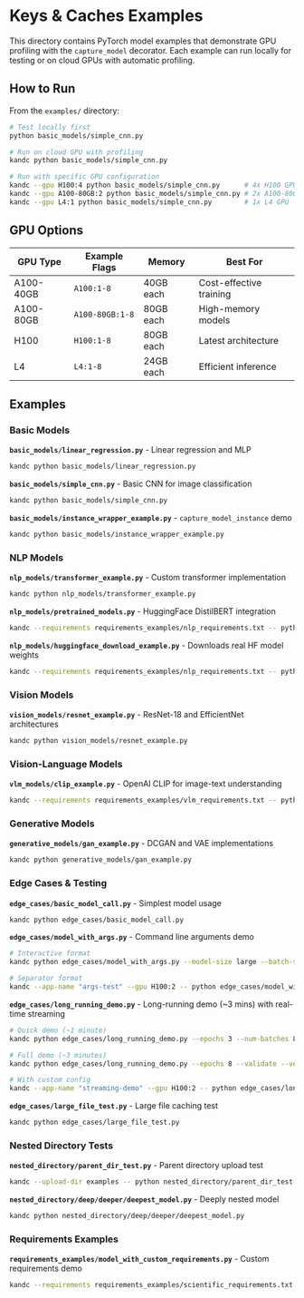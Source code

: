 # Keys & Caches Examples

This directory contains PyTorch model examples that demonstrate GPU profiling with the `capture_model` decorator. Each example can run locally for testing or on cloud GPUs with automatic profiling.

## How to Run

From the `examples/` directory:

```bash
# Test locally first
python basic_models/simple_cnn.py

# Run on cloud GPU with profiling
kandc python basic_models/simple_cnn.py

# Run with specific GPU configuration
kandc --gpu H100:4 python basic_models/simple_cnn.py      # 4x H100 GPUs
kandc --gpu A100-80GB:2 python basic_models/simple_cnn.py # 2x A100-80GB GPUs
kandc --gpu L4:1 python basic_models/simple_cnn.py        # 1x L4 GPU
```

## GPU Options

| GPU Type  | Example Flags   | Memory    | Best For                |
| --------- | --------------- | --------- | ----------------------- |
| A100-40GB | `A100:1-8`      | 40GB each | Cost-effective training |
| A100-80GB | `A100-80GB:1-8` | 80GB each | High-memory models      |
| H100      | `H100:1-8`      | 80GB each | Latest architecture     |
| L4        | `L4:1-8`        | 24GB each | Efficient inference     |

## Examples

### Basic Models
**`basic_models/linear_regression.py`** - Linear regression and MLP
```bash
kandc python basic_models/linear_regression.py
```

**`basic_models/simple_cnn.py`** - Basic CNN for image classification
```bash
kandc python basic_models/simple_cnn.py
```

**`basic_models/instance_wrapper_example.py`** - `capture_model_instance` demo
```bash
kandc python basic_models/instance_wrapper_example.py
```

### NLP Models
**`nlp_models/transformer_example.py`** - Custom transformer implementation
```bash
kandc python nlp_models/transformer_example.py
```

**`nlp_models/pretrained_models.py`** - HuggingFace DistilBERT integration
```bash
kandc --requirements requirements_examples/nlp_requirements.txt -- python nlp_models/pretrained_models.py
```

**`nlp_models/huggingface_download_example.py`** - Downloads real HF model weights
```bash
kandc --requirements requirements_examples/nlp_requirements.txt -- python nlp_models/huggingface_download_example.py
```

### Vision Models
**`vision_models/resnet_example.py`** - ResNet-18 and EfficientNet architectures
```bash
kandc python vision_models/resnet_example.py
```

### Vision-Language Models
**`vlm_models/clip_example.py`** - OpenAI CLIP for image-text understanding
```bash
kandc --requirements requirements_examples/vlm_requirements.txt -- python vlm_models/clip_example.py
```

### Generative Models
**`generative_models/gan_example.py`** - DCGAN and VAE implementations
```bash
kandc python generative_models/gan_example.py
```

### Edge Cases & Testing
**`edge_cases/basic_model_call.py`** - Simplest model usage
```bash
kandc python edge_cases/basic_model_call.py
```

**`edge_cases/model_with_args.py`** - Command line arguments demo
```bash
# Interactive format
kandc python edge_cases/model_with_args.py --model-size large --batch-size 16

# Separator format
kandc --app-name "args-test" --gpu H100:2 -- python edge_cases/model_with_args.py --model-size large --batch-size 16
```

**`edge_cases/long_running_demo.py`** - Long-running demo (~3 mins) with real-time streaming
```bash
# Quick demo (~1 minute)
kandc python edge_cases/long_running_demo.py --epochs 3 --num-batches 8

# Full demo (~3 minutes)
kandc python edge_cases/long_running_demo.py --epochs 8 --validate --verbose

# With custom config
kandc --app-name "streaming-demo" --gpu H100:2 -- python edge_cases/long_running_demo.py --epochs 10 --validate
```

**`edge_cases/large_file_test.py`** - Large file caching test
```bash
kandc python edge_cases/large_file_test.py
```

### Nested Directory Tests
**`nested_directory/parent_dir_test.py`** - Parent directory upload test
```bash
kandc --upload-dir examples -- python nested_directory/parent_dir_test.py
```

**`nested_directory/deep/deeper/deepest_model.py`** - Deeply nested model
```bash
kandc python nested_directory/deep/deeper/deepest_model.py
```

### Requirements Examples
**`requirements_examples/model_with_custom_requirements.py`** - Custom requirements demo
```bash
kandc --requirements requirements_examples/scientific_requirements.txt -- python requirements_examples/model_with_custom_requirements.py
```
